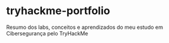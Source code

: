 # tryhackme-portfolio
Resumo dos labs, conceitos e aprendizados do meu estudo em Cibersegurança pelo TryHackMe
